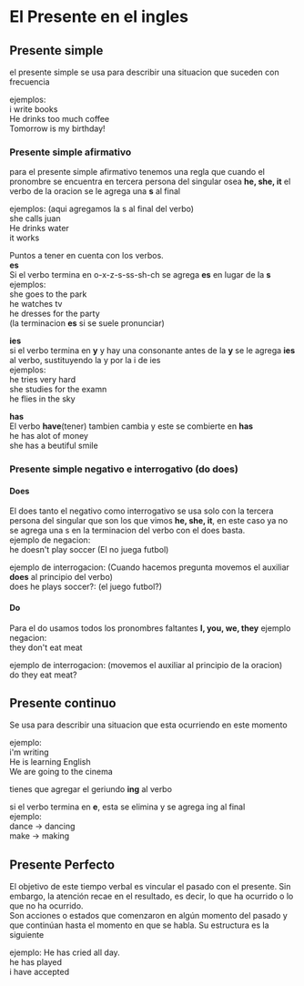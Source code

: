 # El Presente en el ingles

## Presente simple
el presente simple se usa para describir una situacion que suceden con frecuencia 

ejemplos:    
i write books   
He drinks too much coffee   
Tomorrow is my birthday!

### Presente simple afirmativo
para el presente simple afirmativo tenemos una regla que cuando el pronombre se encuentra en tercera persona del singular osea **he, she, it** el verbo de la oracion se le agrega una **s** al final

ejemplos: (aqui agregamos la s al final del verbo)   
she calls juan   
He drinks water   
it works   

Puntos a tener en cuenta con los verbos.    
**es**   
Si el verbo termina en o-x-z-s-ss-sh-ch se agrega **es** en lugar de la **s**      
ejemplos:   
she goes to the park   
he watches tv   
he dresses for the party   
(la terminacion **es** si se suele pronunciar)   

**ies**   
si el verbo termina en **y** y hay una consonante antes de la **y** se le agrega **ies** al verbo, sustituyendo la y por la i de ies   
ejemplos:   
he tries very hard   
she studies for the examn   
he flies in the sky   

**has**   
El verbo **have**(tener) tambien cambia y este se combierte en **has**   
he has alot of money   
she has a beutiful smile   

### Presente simple negativo e interrogativo (do does)
#### Does
El does tanto el negativo como interrogativo se usa solo con la tercera persona del singular que son los que vimos **he, she, it**, en este caso ya no se agrega una s en la terminacion del verbo con el does basta.   
ejemplo de negacion:   
he doesn't play soccer (El no juega futbol)   

ejemplo de interrogacion: (Cuando hacemos pregunta movemos el auxiliar **does** al principio del verbo)   
does he plays soccer?: (el juego futbol?)

#### Do
Para el do usamos todos los pronombres faltantes **I, you, we, they**
ejemplo negacion:   
they don't eat meat

ejemplo de interrogacion: (movemos el auxiliar al principio de la oracion)   
do they eat meat?   

## Presente continuo 
Se usa para describir una situacion que esta ocurriendo en este momento

ejemplo:    
i'm writing   
He is learning English   
We are going to the cinema    

tienes que agregar el geriundo **ing** al verbo   

si el verbo termina en **e**, esta se elimina y se agrega ing al final   
ejemplo:   
dance -> dancing   
make -> making   
## Presente Perfecto
El objetivo de este tiempo verbal es vincular el pasado con el presente. Sin embargo, la atención recae en el resultado, es decir, 
lo que ha ocurrido o lo que no ha ocurrido.    
Son acciones o estados que comenzaron en algún momento del pasado y que continúan hasta el momento en que se habla. 
Su estructura es la siguiente

ejemplo:
He has cried all day.    
he has played    
i have accepted    

